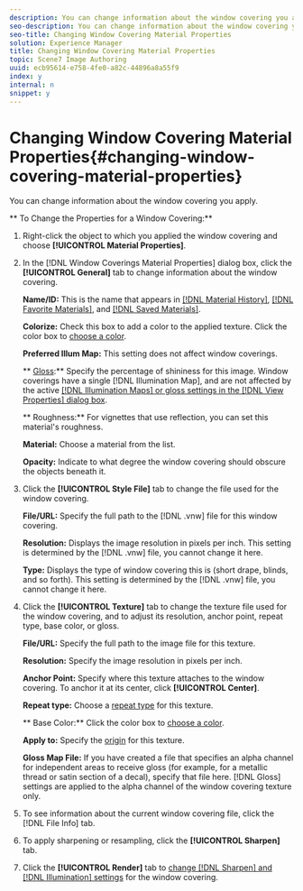 ```yaml
---
description: You can change information about the window covering you apply.
seo-description: You can change information about the window covering you apply.
seo-title: Changing Window Covering Material Properties
solution: Experience Manager
title: Changing Window Covering Material Properties
topic: Scene7 Image Authoring
uuid: ecb95614-e758-4fe0-a82c-44896a8a55f9
index: y
internal: n
snippet: y
---
```


# Changing Window Covering Material Properties{#changing-window-covering-material-properties}

You can change information about the window covering you apply.

 ** To Change the Properties for a Window Covering:** 

1. Right-click the object to which you applied the window covering and choose **[!UICONTROL Material Properties]**.
1. In the [!DNL Window Coverings Material Properties] dialog box, click the **[!UICONTROL General]** tab to change information about the window covering.

   **Name/ID:** This is the name that appears in [ [!DNL Material History]](../../../c-vat-rend-pg/c-vat-rend-tools/t-vat-mat-hist-tool.md#task-95e1391588974719bbf93850448d547b), [ [!DNL Favorite Materials]](../../../c-vat-rend-pg/c-vat-rend-tools/c-vat-fav-mat-tool/t-vat-fav-mat-list.md#task-488e210530c24f6bbf7b37d0b6109b61), and [ [!DNL Saved Materials]](../../../c-vat-rend-pg/c-vat-rend-tools/t-vat-saved-mat-tool/t-vat-saved-mat-tool.md#task-2f7dd900c44e42f4a8e7f41a3003e2fa).

   **Colorize:** Check this box to add a color to the applied texture. Click the color box to [choose a color](../../../c-vat-rend-pg/c-vat-rend-obj/t-vat-rend-solid-color.md#task-e051bda9851e4c6fb7e33a38b6e47f0d).

   **Preferred Illum Map:** This setting does not affect window coverings.

   ** [Gloss](../../../r-vat-glossary/c-vat-gloss.md#concept-c935eeb0b63442368231fb26b5a58f50):** Specify the percentage of shininess for this image. Window coverings have a single [!DNL Illumination Map], and are not affected by the active [ [!DNL Illumination Maps] or gloss settings in the [!DNL View Properties] dialog box](../../../c-vat-obj-pg/c-vat-abt-obj-prop/c-vat-view-prop.md#concept-8a396f7b144c46c4806c8ed26619eed1).

   ** Roughness:** For vignettes that use reflection, you can set this material's roughness.

   **Material:** Choose a material from the list.

   **Opacity:** Indicate to what degree the window covering should obscure the objects beneath it. 

1. Click the **[!UICONTROL Style File]** tab to change the file used for the window covering.

   **File/URL:** Specify the full path to the [!DNL .vnw] file for this window covering.

   **Resolution:** Displays the image resolution in pixels per inch. This setting is determined by the [!DNL .vnw] file, you cannot change it here.

   **Type:** Displays the type of window covering this is (short drape, blinds, and so forth). This setting is determined by the [!DNL .vnw] file, you cannot change it here. 

1. Click the **[!UICONTROL Texture]** tab to change the texture file used for the window covering, and to adjust its resolution, anchor point, repeat type, base color, or gloss.

   **File/URL:** Specify the full path to the image file for this texture.

   **Resolution:** Specify the image resolution in pixels per inch.

   **Anchor Point:** Specify where this texture attaches to the window covering. To anchor it at its center, click **[!UICONTROL Center]**.

   **Repeat type:** Choose a [repeat type](../../../c-vat-rend-pg/c-vat-work-text/c-vat-text-mat-prop/c-vat-text-mat-prop.md#concept-56e919cfd48748169dc2f011aa95c5fd) for this texture.

   ** Base Color:** Click the color box to [choose a color](../../../c-vat-rend-pg/c-vat-rend-obj/t-vat-rend-solid-color.md#task-e051bda9851e4c6fb7e33a38b6e47f0d).

   **Apply to:** Specify the [origin](../../../c-vat-rend-pg/c-vat-work-text/c-vat-abt-origin.md#concept-643d030b62fd42a5bf3ce4e4ab9a3a47) for this texture.

   **Gloss Map File:** If you have created a file that specifies an alpha channel for independent areas to receive gloss (for example, for a metallic thread or satin section of a decal), specify that file here. [!DNL Gloss] settings are applied to the alpha channel of the window covering texture only. 

1. To see information about the current window covering file, click the [!DNL File Info] tab.
1. To apply sharpening or resampling, click the **[!UICONTROL Sharpen]** tab.
1. Click the **[!UICONTROL Render]** tab to [change [!DNL Sharpen] and [!DNL Illumination] settings](../../../c-vat-rend-pg/c-vat-work-text/c-vat-text-mat-prop/c-vat-text-mat-prop.md#concept-56e919cfd48748169dc2f011aa95c5fd) for the window covering.
